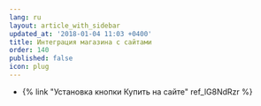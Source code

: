 ```yaml
---
lang: ru
layout: article_with_sidebar
updated_at: '2018-01-04 11:03 +0400'
title: Интеграция магазина с сайтами
order: 140
published: false
icon: plug
---
```

*   {% link "Установка кнопки Купить на сайте" ref_lG8NdRzr %}

